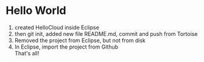 Hello World
===========


1) created HelloCloud inside Eclipse<br>
2) then git init, added new file README.md, commit and push from Tortoise<br>
3) Removed the project from Eclipse, but not from disk<br>
4) In Eclipse, import the project from Github<br>
That's all!